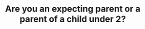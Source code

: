 ---
templateKey: course
title: Are you an expecting parent or a parent of a child under 2?
description: Here's a webinar to inform you about helpful habits and what to avoid to let your child flourish!
imgage: /img/carousel-props/kid-painted-hands.jpg
url: http://spduniversity.spdstar.org/diweb/catalog/item/id/2428006/q/c=325&o=-d?_zs=KdShd1&_zl=NwME5
---